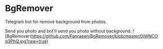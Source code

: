 # BgRemover
Telegram bot for remove background from photos.

Send you photo and bot'll send you photo without background.
![BgRemover(https://github.com/Fanraeen/BgRemover/blob/master/0jWNCOq3PhQ.jpg?raw=true)
